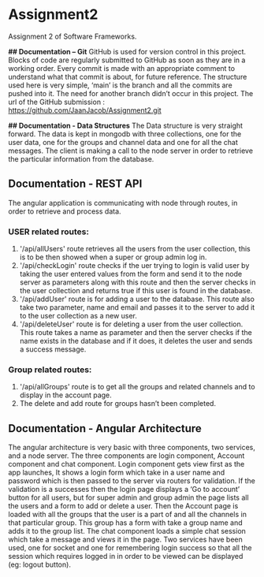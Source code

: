 # Assignment2
Assignment 2 of Software Frameworks. 


__## Documentation – Git__
GitHub is used for version control in this project. Blocks of code are regularly submitted to GitHub as soon as they are in a working order. Every commit is made with an appropriate comment to understand what that commit is about, for future reference. The structure used here is very simple, ‘main’ is the branch and all the commits are pushed into it. The need for another branch didn’t occur in this project. 
The url of the GitHub submission : https://github.com/JaanJacob/Assignment2.git


__## Documentation - Data Structures__
The Data structure is very straight forward. The data is kept in mongodb with three collections, one for the user data, one for the groups and channel data and one for all the chat messages. The client is making a call to the node server in order to retrieve the particular information from the database. 

## __Documentation - REST API__
The angular application is communicating with node through routes, in order to retrieve and process data. 

### USER related routes: 
1)	'/api/allUsers' route retrieves all the users from the user collection, this is to be then showed when a super or group admin log in. 
2)	 '/api/checkLogin' route checks if the uer trying to login is valid user by taking the user entered values from the form and send it to the node server as parameters along with this route and then the server checks in the user collection and returns true if this user is found in the database.
3)	'/api/addUser' route is for adding a user to the database. This route also take two parameter, name and email and passes it to the server to add it to the user collection as a new user. 
4)	'/api/deleteUser' route is for deleting a user from the user collection. This route takes a name as parameter and then the server checks if the name exists in the database and if it does, it deletes the user and sends a success message. 

### Group related routes:
1)	'/api/allGroups' route is to get all the groups and related channels and to display in the account page. 
2)	The delete and add route for groups hasn’t been completed.    


## __Documentation - Angular Architecture__
The angular architecture is very basic with three components, two services, and a node server. The three components are login component, Account component and chat component. 
Login component gets view first as the app launches, It shows a login form which take in a user name and password which is then passed to the server via routers for validation. If the validation is a successes then the login page displays a ‘Go to account’ button for all users, but for super admin and group admin the page lists all the users and a form to add or delete a user. 
Then the Account page is loaded with all the groups that the user is a part of and all the channels in that particular group.  This group has a form with take a group name and adds it to the group list. 
The chat component loads a simple chat session which take a message and views it in the page. 
Two services have been used, one for socket and one for remembering login success so that all the session which requires logged in in order to be viewed can be displayed (eg: logout button). 



